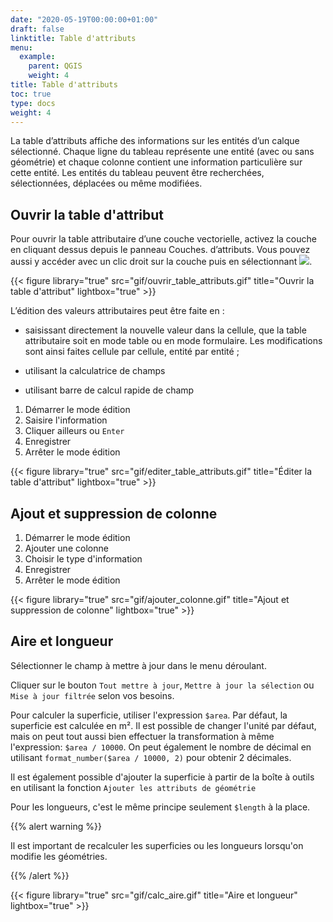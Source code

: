 ```yaml
---
date: "2020-05-19T00:00:00+01:00"
draft: false
linktitle: Table d'attributs
menu:
  example:
    parent: QGIS
    weight: 4
title: Table d'attributs
toc: true
type: docs
weight: 4
---
```



La table d’attributs affiche des informations sur les entités d’un calque sélectionné. Chaque ligne du tableau représente une entité (avec ou sans géométrie) et chaque colonne contient une information particulière sur cette entité. Les entités du tableau peuvent être recherchées, sélectionnées, déplacées ou même modifiées.





## Ouvrir la table d'attribut

Pour ouvrir la table attributaire d’une couche vectorielle, activez la couche en cliquant dessus depuis le panneau Couches.  d’attributs. Vous pouvez aussi y accéder avec un clic droit sur la couche puis en sélectionnant ![](/img/img/bouton/mActionOpenTable.png).


{{< figure library="true" src="gif/ouvrir_table_attributs.gif" title="Ouvrir la table d'attribut" lightbox="true" >}}

L’édition des valeurs attributaires peut être faite en :

* saisissant directement la nouvelle valeur dans la cellule, que la table attributaire soit en mode table ou en mode formulaire. Les modifications sont ainsi faites cellule par cellule, entité par entité ;

* utilisant la calculatrice de champs

* utilisant barre de calcul rapide de champ

1. Démarrer le mode édition
1. Saisire l'information
1. Cliquer ailleurs ou `Enter`
1. Enregistrer
1. Arrêter le mode édition


{{< figure library="true" src="gif/editer_table_attributs.gif" title="Éditer la table d'attribut" lightbox="true" >}}



## Ajout et suppression de colonne

1. Démarrer le mode édition
1. Ajouter une colonne
1. Choisir le type d'information
1. Enregistrer
1. Arrêter le mode édition


{{< figure library="true" src="gif/ajouter_colonne.gif" title="Ajout et suppression de colonne" lightbox="true" >}}

## Aire et longueur


Sélectionner le champ à mettre à jour dans le menu déroulant.


Cliquer sur le bouton `Tout mettre à jour`, `Mettre à jour la sélection` ou `Mise à jour filtrée` selon vos besoins.

Pour calculer la superficie, utiliser l'expression `$area`. Par défaut, la superficie est calculée en m². Il est possible de changer l'unité par défaut, mais on peut tout aussi bien effectuer la transformation à même l'expression: `$area / 10000`. On peut également le nombre de décimal en utilisant `format_number($area / 10000, 2)` pour obtenir 2 décimales. 


Il est également possible d'ajouter la superficie à partir de la boîte à outils en utilisant la fonction `Ajouter les attributs de géométrie`


Pour les longueurs, c'est le même principe seulement `$length` à la place.

{{% alert warning %}}

Il est important de recalculer les superficies ou les longueurs lorsqu'on modifie les géométries.

{{% /alert %}}


{{< figure library="true" src="gif/calc_aire.gif" title="Aire et longueur" lightbox="true" >}}